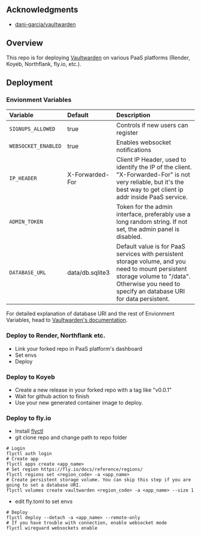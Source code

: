 ## Acknowledgments

- [dani-garcia/vaultwarden](https://github.com/dani-garcia/vaultwarden)

## <a id="Overview"></a>Overview

This repo is for deploying [Vaultwarden](https://github.com/dani-garcia/vaultwarden) on various PaaS platforms (Render, Koyeb, Northflank, fly.io, etc.).

## <a id="Deployment"></a>Deployment

### <a id="Envionment_Variables"></a>Envionment Variables

| Variable | Default | Description |
| :--- | :--- | :--- |
| `SIGNUPS_ALLOWED` | true | Controls if new users can register |
| `WEBSOCKET_ENABLED` | true | Enables websocket notifications |
| `IP_HEADER` | X-Forwarded-For | Client IP Header, used to identify the IP of the client. "X-Forwarded-For" is not very reliable, but it's the best way to get client ip addr inside PaaS service. |
| `ADMIN_TOKEN` | | Token for the admin interface, preferably use a long random string. If not set, the admin panel is disabled. |
| `DATABASE_URL` | data/db.sqlite3 | Default value is for PaaS services with persistent storage volume, and you need to mount persistent storage volume to "/data". Otherwise you need to specify an database URI for data persistent.  |

For detailed explanation of database URI and the rest of Envionment Variables, head to [Vaultwarden's documentation](https://github.com/dani-garcia/vaultwarden/blob/main/.env.template).

### Deploy to Render, Northflank etc.
- Link your forked repo in PaaS platform's dashboard
- Set envs
- Deploy

### Deploy to Koyeb
- Create a new release in your forked repo with a tag like "v0.0.1"
- Wait for github action to finish
- Use your new generated container image to deploy.

### Deploy to fly.io
- Install [flyctl](https://fly.io/docs/flyctl/installing/)
- git clone repo and change path to repo folder
```
# Login
flyctl auth login
# Create app
flyctl apps create <app_name>
# Set region https://fly.io/docs/reference/regions/
flyctl regions set <region_code> -a <app_name>
# Create persistent storage volume. You can skip this step if you are going to set a database URI.
flyctl volumes create vaultwarden <region_code> -a <app_name> --size 1
```
- edit fly.toml to set envs
```
# Deploy
flyctl deploy --detach -a <app_name> --remote-only
# If you have trouble with connection, enable websocket mode
flyctl wireguard websockets enable
```
